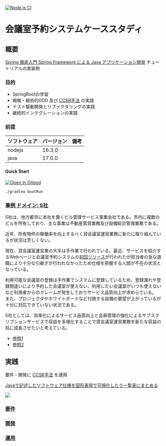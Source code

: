 [![Node.js CI](https://github.com/k2works/case-study-mrs/actions/workflows/node.js.yml/badge.svg)](https://github.com/k2works/case-study-mrs/actions/workflows/node.js.yml)

# 会議室予約システムケーススタディ

## 概要

[Spring 徹底入門 Spring Framework による Java アプリケーション開発](https://www.amazon.co.jp/Spring%E5%BE%B9%E5%BA%95%E5%85%A5%E9%96%80-Spring-Framework%E3%81%AB%E3%82%88%E3%82%8BJava%E3%82%A2%E3%83%97%E3%83%AA%E3%82%B1%E3%83%BC%E3%82%B7%E3%83%A7%E3%83%B3%E9%96%8B%E7%99%BA-%E6%A0%AA%E5%BC%8F%E4%BC%9A%E7%A4%BENTT%E3%83%87%E3%83%BC%E3%82%BF-ebook/dp/B01IEWNLBU/ref=sr_1_1?adgrpid=145403684286&dib=eyJ2IjoiMSJ9.IkhrLXKTyEES5Gqfi-zt3hQHvS8afRI4nY-PF4M-jBO2c-HymP_gW8Mh0WnsygQFzMJCbUdDccTeBbKobtfPrJ7YV8hMqeLDrHYgrdJdbYyMDvqZQ5uxeQ7Nt2L5Vr_T7oAh74K99-HbI_wOKI6607MS_e8Ck2_0FbPYfrxsQ4CSePQzSKAvn3vCMD0Yi0yHkfALKzjtst4jS-SkzNS4k-Z0lQZi4E4TJ8_bGxhRk-U.D9OFE6_jsEmPK1IfzH2-3-wfsF1OMsd6UC3zbTcXWrg&dib_tag=se&hvadid=679093390007&hvdev=c&hvqmt=e&hvtargid=kwd-332386918940&hydadcr=1789_13657226&jp-ad-ap=0&keywords=spring%E5%BE%B9%E5%BA%95%E5%85%A5%E9%96%80&qid=1709521920&s=digital-text&sr=1-1) チュートリアルの実装例

### 目的

- SpringBootの学習
- 戦略・戦術的DDD 及び [CCSR手法](https://masuda220.hatenablog.com/entry/2020/05/27/103750) の実践
- テスト駆動開発とリファクタリングの実践
- 継続的インテグレーションの実践

### 前提

| ソフトウェア | バージョン  | 備考 |
|:-------|:-------| :--- |
| nodejs | 16.3.0 |      |
| java   | 17.0.0 |      |

#### Quick Start

[![Open in Gitpod](https://gitpod.io/button/open-in-gitpod.svg)](https://gitpod.io/#https://github.com/k2works/case-study-mrs)

```bash
./gradlew bootRun
```

### [事例 ドメイン: S社](https://case-study-mrs.vercel.app/docs/index.html)

S社は、地方都市に本社を置くビル管理サービス事業会社である。市内に複数のビルを所有しており、主な事業は不動産賃貸業務及び設備総合管理業務である。

近年、所有物件の稼働率を向上するべく貸会議室運営業務に新たに取り組んでいるが状況は芳しくない。

現在、貸会議室運営業の大半は手作業で行われている。最近、サービスを紹介するWebページと会議室予約システムの[初回リリース](https://mrs-delta.vercel.app/)が行われたが担当者の急な退職により十分な引継ぎが行われなかったため仕様を把握する人間が不在の状況となっている。

利用可能な会議室の登録は手作業でシステムに登録しているため、登録漏れや登録間違いにより予約した会議室が使えない、利用したい会議室がいつも使えないなど利用者からのクレームが発生しておりサービス品質向上が求めらている。
また、プロジェクタやホワイトボードなど付随する設備の要望が上がっているが十分に対応できていない状況である。

S社としては、効率化によるサービス品質向上と会員管理の強化によるサブスクリプションサービスで収益を多様化することで貸会議室運営業務を新たな収益の柱に成長させたいと考えている。

- [参照1](https://www.saycogroup.co.jp/company/about/)
- [参照2](https://www.ekimaekaigi.com/)

## 実践

要件・開発に [CCSR手法](https://masuda220.hatenablog.com/entry/2020/05/27/103750) を適用

[Javaで記述したソフトウェア仕様を図形表現で可視化したり一覧表にまとめる](https://case-study-mrs.vercel.app/docs/release/v1.0/jig/)

![](./docs/images/life_cycle.drawio.svg)

### [要件](./docs/index.adoc)

### [開発](./docs/index.adoc)

### [運用](./docs/index.adoc)

